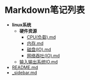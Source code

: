 # Markdown笔记列表

- **linux系统**
  - **硬件资源**
    - [CPU(负载).md](docs/software-engineering/02-systemlinux系统/硬件资源/CPU(负载).md)
    - [内存.md](docs/software-engineering/02-systemlinux系统/硬件资源/内存.md)
    - [磁盘(IO).md](docs/software-engineering/02-systemlinux系统/硬件资源/磁盘(IO).md)
    - [网络吞吐(IO).md](docs/software-engineering/02-systemlinux系统/硬件资源/网络吞吐(IO).md)
  - [输入输出系统IO.md](docs/software-engineering/02-systemlinux系统/输入输出系统IO.md)
- [README.md](docs/software-engineering/02-systemREADME.md)
- [_sidebar.md](docs/software-engineering/02-system_sidebar.md)
